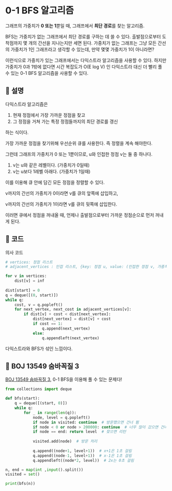 # 0-1 BFS 알고리즘

그래프의 가중치가 **0 또는 1**뿐일 때, 그래프에서 **최단 경로**를 찾는 알고리즘.



BFS는 가중치가 없는 그래프에서 최단 경로를 구하는 데 쓸 수 있다.  출발점으로부터 도착점까지 몇 개의 간선을 지나는지만 세면 된다. 가중치가 없는 그래프는 그냥 모든 간선의 가중치가 1인 그래프라고 생각할 수 있는데, 만약 몇몇 가중치가 1이 아니라면?

이런식으로 가중치가 있는 그래프에서는 다익스트라 알고리즘을 사용할 수 있다. 하지만 가중치가 0과 1밖에 없다면 시간 복잡도가 O(E log V) 인 다익스트라 대신 더 빨리 풀 수 있는 0-1 BFS 알고리즘을 사용할 수 있다.



## :bread: 설명

다익스트라 알고리즘은 

1. 현재 정점에서 가장 가까운 정점을 찾고
2. 그 정점을 거쳐 가는 특정 정점들까지의 최단 경로를 갱신

하는 식이다.

가장 가까운 정점을 찾기위해 우선순위 큐를 사용한다. 즉 정렬을 계속 해야한다.



그런데 그래프의 가중치가 0 또는 1뿐이므로, u와 인접한 정점 v는 둘 중 하나다.

1. v는 u와 같은 레벨이다. (가중치가 0일때)
2. v는 u보다 1레벨 아래다. (가중치가 1일때)



이를 이용해 큐 안에 담긴 모든 정점을 정렬할 수 있다.

v까지의 간선의 가중치가 0이라면 v를 큐의 앞쪽에 삽입하고,

v까지의 간선의 가중치가 1이라면 v를 큐의 뒷쪽에 삽입한다.



이러면 큐에서 정점을 꺼내올 때, 언제나 출발점으로부터 가까운 정점순으로 먼저 꺼내게 된다.


## :cookie: 코드
의사 코드

```python
# vertices: 정점 리스트
# adjacent_vertices : 인접 리스트, {key: 정점 u, value: (인접한 정점 v, 가중치)}

for v in vertices:
    dist[v] = inf
    
dist[start] = 0
q = deque([(0, start)])
while q:
    cost, v = q.popleft()
    for next_vertex, next_cost in adjacent_vertices[v]:
        if dist[v] + cost < dist[next_vertex]:
            dist[next_vertex] = dist[v] + cost
            if cost == 1:
                q.append(next_vertex)
            else:
                q.appendleft(next_vertex)
```


다익스트라와 BFS가 섞인 느낌이다.





## :hamburger: BOJ 13549 숨바꼭질 3

[BOJ 13549 숨바꼭질 3](https://www.acmicpc.net/problem/13549), 0-1 BFS을 이용해 풀 수 있는 문제다!

```python
from collections import deque

def bfs(start):
    q = deque([(start, 0)])
    while q:
        for _ in range(len(q)):
            node, level = q.popleft()
            if node in visited: continue  # 방문했으면 건너 뜀
            if node < 0 or node > 200000: continue  # 너무 많이 갔으면 건너뜀
            if node == end: return level  # 찾으면 리턴
            
            visited.add(node)  # 방문 처리
            
            q.append((node+1, level+1))  # x+1은 1초 걸림
            q.append((node-1, level+1))  # x-1은 1초 걸림
            q.appendleft((node*2, level))  # 2x는 0초 걸림

n, end = map(int ,input().split())
visited = set()

print(bfs(n))
```

